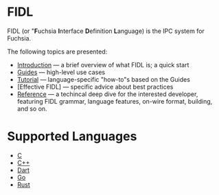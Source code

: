 # FIDL

FIDL (or "**F**uchsia **I**nterface **D**efinition **L**anguage) is the IPC system for Fuchsia.

The following topics are presented:

* [Introduction](intro/README.md) &mdash; a brief overview of what FIDL is; a quick start
* [Guides](guides/README.md) &mdash; high-level use cases
* [Tutorial](tutorial/README.md) &mdash; language-specific "how-to"s based on the Guides
* [Effective FIDL] &mdash; specific advice about best practices
* [Reference](reference/README.md) &mdash; a techincal deep dive for the interested developer,
	featuring FIDL grammar, language features, on-wire format, building, and so on.

# Supported Languages

* [C](languages/c.md)
* [C++](languages/cpp.md)
* [Dart](languages/dart.md)
* [Go](languages/go.md)
* [Rust](languages/rust.md)

